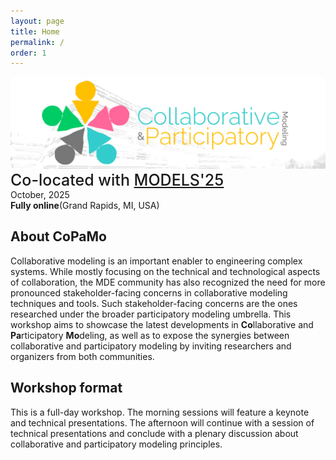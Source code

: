 ```yaml
---
layout: page
title: Home
permalink: /
order: 1
---
```


<div>
    <img src="/assets/copamo-banner.png" alt="CoPaMo" class="center"><br />
</div>

<div style="font-size:25px;margin-bottom:0px;font-weight:500;">Co-located with <a href="http://www.modelsconference.org">MODELS'25</a></div>
October, 2025<br />
<b>Fully online</b>(Grand Rapids, MI, USA)<br/>

## About CoPaMo

Collaborative modeling is an important enabler to engineering complex systems. While mostly focusing on the technical and technological aspects of collaboration, the MDE community has also recognized the need for more pronounced stakeholder-facing concerns in collaborative modeling techniques and tools. Such stakeholder-facing concerns are the ones researched under the broader participatory modeling umbrella. This workshop aims to showcase the latest developments in **Co**llaborative and **Pa**rticipatory **Mo**deling, as well as to expose the synergies between collaborative and participatory modeling by inviting researchers and organizers from both communities.


## Workshop format
This is a full-day workshop. The morning sessions will feature a keynote and technical presentations. The afternoon will continue with a session of technical presentations and conclude with a plenary discussion about collaborative and participatory modeling principles.
